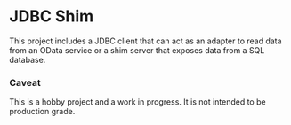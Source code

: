 # JDBC Shim

This project includes a JDBC client that can act as an adapter to read data from an OData service or a shim server that 
exposes data from a SQL database.

### Caveat

This is a hobby project and a work in progress.  It is not intended to be production grade.